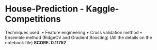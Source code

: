 # House-Prediction - Kaggle-Competitions
Techniques used:
• Feature engineering
• Cross validation method
• Ensemble method (RidgeCV and Gradient Boosting)
(All the details on the notebook file)
**SCORE: 0.11752**
